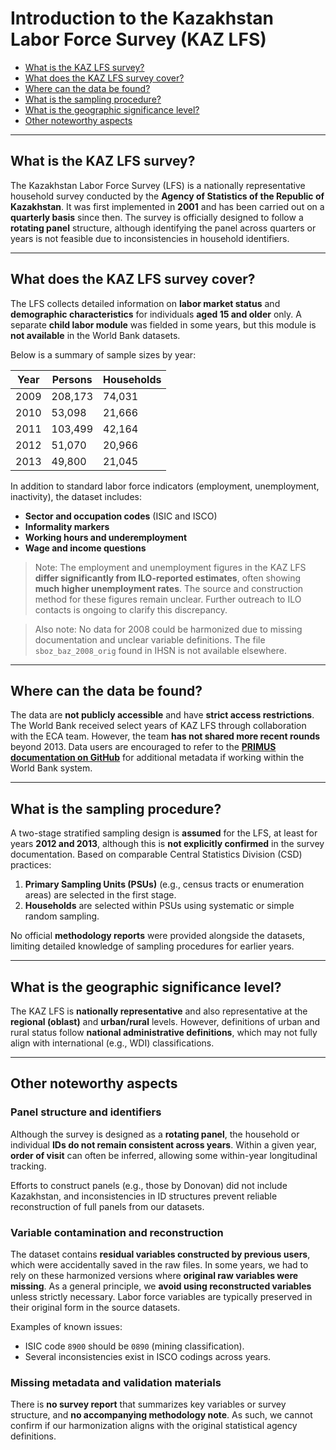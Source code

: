 # Introduction to the Kazakhstan Labor Force Survey (KAZ LFS)

- [What is the KAZ LFS survey?](#what-is-the-kaz-lfs-survey)
- [What does the KAZ LFS survey cover?](#what-does-the-kaz-lfs-survey-cover)
- [Where can the data be found?](#where-can-the-data-be-found)
- [What is the sampling procedure?](#what-is-the-sampling-procedure)
- [What is the geographic significance level?](#what-is-the-geographic-significance-level)
- [Other noteworthy aspects](#other-noteworthy-aspects)

---

## What is the KAZ LFS survey?

The Kazakhstan Labor Force Survey (LFS) is a nationally representative household survey conducted by the **Agency of Statistics of the Republic of Kazakhstan**. It was first implemented in **2001** and has been carried out on a **quarterly basis** since then. The survey is officially designed to follow a **rotating panel** structure, although identifying the panel across quarters or years is not feasible due to inconsistencies in household identifiers.

---

## What does the KAZ LFS survey cover?

The LFS collects detailed information on **labor market status** and **demographic characteristics** for individuals **aged 15 and older** only. A separate **child labor module** was fielded in some years, but this module is **not available** in the World Bank datasets.

Below is a summary of sample sizes by year:

| Year | Persons | Households |
|------|---------|------------|
| 2009 | 208,173 | 74,031     |
| 2010 | 53,098  | 21,666     |
| 2011 | 103,499 | 42,164     |
| 2012 | 51,070  | 20,966     |
| 2013 | 49,800  | 21,045     |

In addition to standard labor force indicators (employment, unemployment, inactivity), the dataset includes:
- **Sector and occupation codes** (ISIC and ISCO)
- **Informality markers**
- **Working hours and underemployment**
- **Wage and income questions**

> Note: The employment and unemployment figures in the KAZ LFS **differ significantly from ILO-reported estimates**, often showing **much higher unemployment rates**. The source and construction method for these figures remain unclear. Further outreach to ILO contacts is ongoing to clarify this discrepancy.

> Also note: No data for 2008 could be harmonized due to missing documentation and unclear variable definitions. The file `sboz_baz_2008_orig` found in IHSN is not available elsewhere.

---

## Where can the data be found?

The data are **not publicly accessible** and have **strict access restrictions**. The World Bank received select years of KAZ LFS through collaboration with the ECA team. However, the team **has not shared more recent rounds** beyond 2013. Data users are encouraged to refer to the **[PRIMUS documentation on GitHub](https://github.com/worldbank/primus)** for additional metadata if working within the World Bank system.

---

## What is the sampling procedure?

A two-stage stratified sampling design is **assumed** for the LFS, at least for years **2012 and 2013**, although this is **not explicitly confirmed** in the survey documentation. Based on comparable Central Statistics Division (CSD) practices:
1. **Primary Sampling Units (PSUs)** (e.g., census tracts or enumeration areas) are selected in the first stage.
2. **Households** are selected within PSUs using systematic or simple random sampling.

No official **methodology reports** were provided alongside the datasets, limiting detailed knowledge of sampling procedures for earlier years.

---

## What is the geographic significance level?

The KAZ LFS is **nationally representative** and also representative at the **regional (oblast)** and **urban/rural** levels. However, definitions of urban and rural status follow **national administrative definitions**, which may not fully align with international (e.g., WDI) classifications.

---

## Other noteworthy aspects

### Panel structure and identifiers

Although the survey is designed as a **rotating panel**, the household or individual **IDs do not remain consistent across years**. Within a given year, **order of visit** can often be inferred, allowing some within-year longitudinal tracking.

Efforts to construct panels (e.g., those by Donovan) did not include Kazakhstan, and inconsistencies in ID structures prevent reliable reconstruction of full panels from our datasets.

### Variable contamination and reconstruction

The dataset contains **residual variables constructed by previous users**, which were accidentally saved in the raw files. In some years, we had to rely on these harmonized versions where **original raw variables were missing**. As a general principle, we **avoid using reconstructed variables** unless strictly necessary. Labor force variables are typically preserved in their original form in the source datasets.

Examples of known issues:
- ISIC code `8900` should be `0890` (mining classification).
- Several inconsistencies exist in ISCO codings across years.

### Missing metadata and validation materials

There is **no survey report** that summarizes key variables or survey structure, and **no accompanying methodology note**. As such, we cannot confirm if our harmonization aligns with the original statistical agency definitions.

